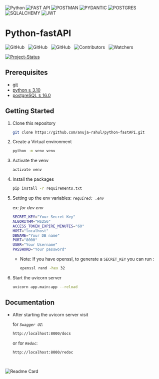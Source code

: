 ![Python](https://img.shields.io/badge/-python-000?style=for-the-badge&logo=python)
![FAST API](https://img.shields.io/badge/-fast_api-000?style=for-the-badge&logo=fastapi)
![POSTMAN](https://img.shields.io/badge/-postman-000?style=for-the-badge&logo=postman)
![PYDANTIC](https://img.shields.io/badge/-pydantic-000?style=for-the-badge&logo=pydantic)
![POSTGRES](https://img.shields.io/badge/-postgresql-000?style=for-the-badge&logo=postgresql)
![SQLALCHEMY](https://img.shields.io/badge/-sqlalchemy-000?style=for-the-badge&logo=sqlalchemy)
![JWT](https://img.shields.io/badge/-JWT-000?style=for-the-badge&logo=json-web-tokens)

# Python-fastAPI

![GitHub](https://img.shields.io/github/forks/anuja-rahul/python-fastAPI?style&logo=github)
&nbsp;
![GitHub](https://img.shields.io/github/license/anuja-rahul/python-fastAPI?style&logo=github)
&nbsp;
![GitHub](https://img.shields.io/github/stars/anuja-rahul/python-fastAPI?style&logo=github)
&nbsp;
![Contributors](https://img.shields.io/github/contributors/anuja-rahul/python-fastAPI?style&logo=github)
&nbsp;
![Watchers](https://img.shields.io/github/watchers/anuja-rahul/python-fastAPI?style&logo=github)
&nbsp;

[![Project-Status](https://img.shields.io/badge/Project%20Status-adding_query_params-orange.svg)](https://github.com/anuja-rahul/portfolio-nextjs)
&nbsp;

<!--
[![Project-Version](https://img.shields.io/badge/Version-v0.1-green.svg)](https://github.com/anuja-rahul/python-fastAPI)
-->

## Prerequisites

- [git](https://git-scm.com/downloads)
- [python ≥ 3.10](https://www.python.org/downloads/)
- [postgreSQL ≥ 16.0](https://www.postgresql.org/download/)

## Getting Started

1. Clone this repository

   ```bash
   git clone https://github.com/anuja-rahul/python-fastAPI.git
   ```

2. Create a Virtual environment

   ```bash
   python -m venv venv
   ```

3. Activate the venv

   ```bash
   activate venv
   ```

4. Install the packages

   ```bash
   pip install -r requirements.txt
   ```

5. Setting up the env variables: _`required: .env`_

   ex: _for dev env_

   ```bash
   SECRET_KEY="Your Secret Key"
   ALGORITHM="HS256"
   ACCESS_TOKEN_EXPIRE_MINUTES="60"
   HOST="localhost"
   DBNAME="Your DB name"
   PORT="8000"
   USER="Your Username"
   PASSWORD="Your password"
   ```

   - Note: If you have openssl, to generate a `SECRET_KEY` you can run :

     ```bash
     openssl rand -hex 32
     ```

6. Start the uvicorn server

   ```bash
   uvicorn app.main:app --reload
   ```

## Documentation

- After starting the uvicorn server visit

  for _`Swagger UI`_:

  ```bash
  http://localhost:8000/docs
  ```

  or for _`Redoc`_:

  ```bash
  http://localhost:8000/redoc
  ```

&nbsp;
&nbsp;
&nbsp;

![Readme Card](https://github-readme-stats.vercel.app/api/pin/?username=anuja-rahul&repo=python-fastAPI&theme=nightowl)
